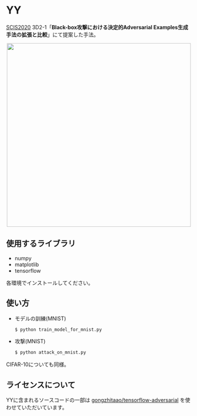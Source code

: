 # YY

[SCIS2020](https://www.iwsec.org/scis/2020/) 3D2-1「**Black-box攻撃における決定的Adversarial Examples生成手法の拡張と比較**」にて提案した手法。

<div align="center">
  <img src="https://user-images.githubusercontent.com/60645850/73763102-512fe480-47b4-11ea-94a5-e01ef4ff6847.png" width="500px">
</div>



## 使用するライブラリ

- numpy
- matplotlib
- tensorflow

各環境でインストールしてください。



## 使い方

- モデルの訓練(MNIST)

  ```python
  $ python train_model_for_mnist.py
  ```
  
- 攻撃(MNIST)

  ```python
  $ python attack_on_mnist.py
  ```

CIFAR-10についても同様。



## ライセンスについて

YYに含まれるソースコードの一部は [gongzhitaao/tensorflow-adversarial](https://github.com/gongzhitaao/tensorflow-adversarial) を使わせていただいています。
